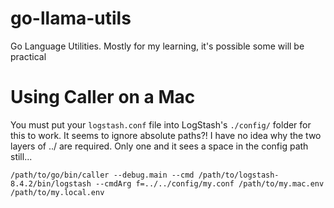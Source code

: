 # go-llama-utils
Go Language Utilities. Mostly for my learning, it's possible some will be practical



# Using Caller on a Mac
You must put your `logstash.conf` file into LogStash's `./config/` folder for this to work. It seems to ignore absolute paths?! I have no idea why the two layers of ../ are required. Only one and it sees a space in the config path still...
```
/path/to/go/bin/caller --debug.main --cmd /path/to/logstash-8.4.2/bin/logstash --cmdArg f=../../config/my.conf /path/to/my.mac.env /path/to/my.local.env
```